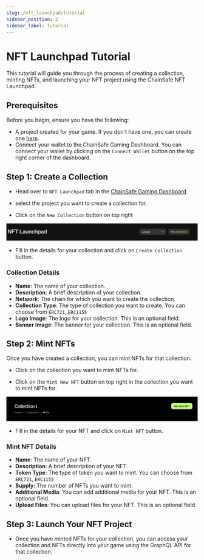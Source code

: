 ```yaml
---
slug: /nft_launchpad/tutorial
sidebar_position: 2
sidebar_label: Tutorial
---
```


# NFT Launchpad Tutorial

This tutorial will guide you through the process of creating a collection, minting NFTs, and launching your NFT project using the ChainSafe NFT Launchpad.

## Prerequisites

Before you begin, ensure you have the following:

- A project created for your game. If you don't have one, you can create one [here](https://dashboard.gaming.chainsafe.io/dashboard).
- Connect your wallet to the ChainSafe Gaming Dashboard. You can connect your wallet by clicking on the `Connect Wallet` button on the top right corner of the dashboard.

## Step 1: Create a Collection

- Head over to `NFT Launchpad` tab in the [ChainSafe Gaming Dashboard](https://dashboard.gaming.chainsafe.io/nfts/entry).


- select the project you want to create a collection for.


- Click on the `New Collection` button on top right

![](./assets/new_collection_button.png)


- Fill in the details for your collection and click on `Create Collection` button.

### Collection Details

- **Name**: The name of your collection.
- **Description**: A brief description of your collection.
- **Network**: The chain for which you want to create the collection.
- **Collection Type**: The type of collection you want to create. You can choose from `ERC721`, `ERC1155`
- **Logo Image**: The logo for your collection. This is an optional field.
- **Banner Image**: The banner for your collection. This is an optional field.


## Step 2: Mint NFTs

Once you have created a collection, you can mint NFTs for that collection.

- Click on the collection you want to mint NFTs for.


- Click on the `Mint New NFT` button on top right in the collection you want to mint NFTs for.

![](./assets/mint_nft_button.png)

- Fill in the details for your NFT and click on `Mint NFT` button.

### Mint NFT Details

- **Name**: The name of your NFT.
- **Description**: A brief description of your NFT.
- **Token Type**: The type of token you want to mint. You can choose from `ERC721`, `ERC1155`
- **Supply**: The number of NFTs you want to mint.
- **Additional Media**: You can add additional media for your NFT. This is an optional field.
- **Upload Files**: You can upload files for your NFT. This is an optional field.

## Step 3: Launch Your NFT Project

- Once you have minted NFTs for your collection, you can access your collection and NFTs directly into your game using the
    GraphQL API for that collection.